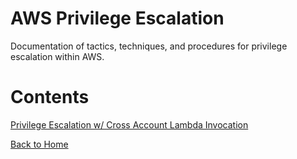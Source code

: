 # AWS Privilege Escalation

Documentation of tactics, techniques, and procedures for privilege escalation within AWS.

# Contents

[Privilege Escalation w/ Cross Account Lambda Invocation](https://blog.the1ntern.net/aws/privesc/xacclambdainvoke)

[Back to Home](https://blog.the1ntern.net)